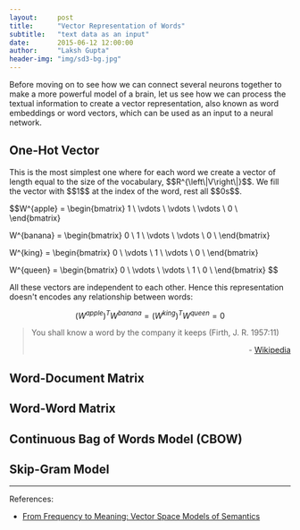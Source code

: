 ```yaml
---
layout:     post
title:      "Vector Representation of Words"
subtitle:   "text data as an input"
date:       2015-06-12 12:00:00
author:     "Laksh Gupta"
header-img: "img/sd3-bg.jpg"
---
```


Before moving on to see how we can connect several neurons together to make a more powerful model of a brain, let us see how we can process the textual information to create a vector representation, also known as word embeddings or word vectors, which can be used as an input to a neural network. 

<h2 class="section-heading">One-Hot Vector</h2>
This is the most simplest one where for each word we create a vector of length equal to the size of the vocabulary, $$R^{\left\|V\right\|}$$. We fill the vector with $$1$$ at the index of the word, rest all $$0s$$. 

$$W^{apple} = 
\begin{bmatrix}
  1 \\ 
  \vdots \\
  \vdots \\
  \vdots \\
  0 \\
\end{bmatrix}

W^{banana} = 
\begin{bmatrix}
  0 \\ 
  1 \\
  \vdots \\
  \vdots \\
  0 \\
\end{bmatrix}

W^{king} = 
\begin{bmatrix}
  0 \\ 
  \vdots \\
  1 \\
  \vdots \\
  0 \\
\end{bmatrix}

W^{queen} = 
\begin{bmatrix}
  0 \\ 
  \vdots \\
  \vdots \\
  1 \\
  0 \\
\end{bmatrix}
$$

All these vectors are independent to each other. Hence this representation doesn't encodes any relationship between words:

$$(W^{apple})^TW^{banana}=(W^{king})^TW^{queen}=0$$


<blockquote>
You shall know a word by the company it keeps (Firth, J. R. 1957:11)
<p align="right">- <a href="https://en.wikipedia.org/wiki/John_Rupert_Firth">Wikipedia</a></p>
</blockquote>

<h2 class="section-heading">Word-Document Matrix</h2>

<h2 class="section-heading">Word-Word Matrix</h2>

<h2 class="section-heading">Continuous Bag of Words Model (CBOW)</h2>

<h2 class="section-heading">Skip-Gram Model</h2>


---

References:

- [From Frequency to Meaning: Vector Space Models of Semantics](http://arxiv.org/abs/1003.1141)

